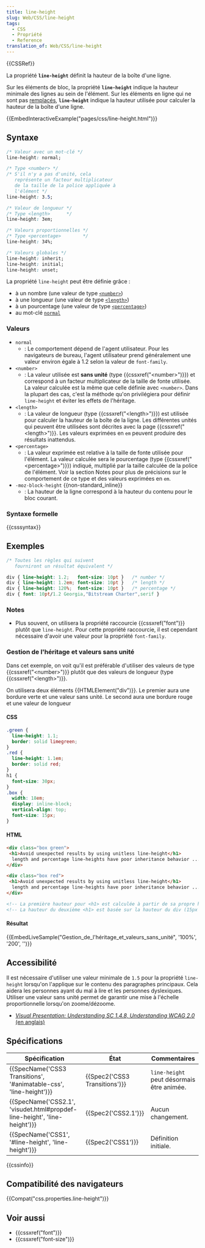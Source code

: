 ```yaml
---
title: line-height
slug: Web/CSS/line-height
tags:
  - CSS
  - Propriété
  - Reference
translation_of: Web/CSS/line-height
---
```


{{CSSRef}}

La propriété **`line-height`** définit la hauteur de la boîte d'une ligne.

Sur les éléments de bloc, la propriété **`line-height`** indique la hauteur minimale des lignes au sein de l'élément. Sur les éléments en ligne qui ne sont pas [remplacés](/fr/docs/Web/CSS/Élément_remplacé), **`line-height`** indique la hauteur utilisée pour calculer la hauteur de la boîte d'une ligne.

{{EmbedInteractiveExample("pages/css/line-height.html")}}

## Syntaxe

```css
/* Valeur avec un mot-clé */
line-height: normal;

/* Type <number> */
/* S'il n'y a pas d'unité, cela
   représente un facteur multiplicateur
   de la taille de la police appliquée à
   l'élément */
line-height: 3.5;

/* Valeur de longueur */
/* Type <length>      */
line-height: 3em;

/* Valeurs proportionnelles */
/* Type <percentage>        */
line-height: 34%;

/* Valeurs globales */
line-height: inherit;
line-height: initial;
line-height: unset;
```

La propriété `line-height` peut être définie grâce :

- à un nombre (une valeur de type [`<number>`](#number))
- à une longueur (une valeur de type [`<length>`](#length))
- à un pourcentage (une valeur de type [`<percentage>`](#percentage))
- au mot-clé [`normal`](#normal)

### Valeurs

- `normal`
  - : Le comportement dépend de l'agent utilisateur. Pour les navigateurs de bureau, l'agent utilisateur prend généralement une valeur environ égale à 1.2 selon la valeur de `font-family`.
- `<number>`
  - : La valeur utilisée est **sans unité** (type {{cssxref("&lt;number&gt;")}}) et correspond à un facteur multiplicateur de la taille de fonte utilisée. La valeur calculée est la même que celle définie avec `<number>`. Dans la plupart des cas, c'est la méthode qu'on privilégiera pour définir `line-height` et éviter les effets de l'héritage.
- `<length>`
  - : La valeur de longueur (type {{cssxref("&lt;length&gt;")}}) est utilisée pour calculer la hauteur de la boîte de la ligne. Les différentes unités qui peuvent être utilisées sont décrites avec la page {{cssxref("&lt;length&gt;")}}. Les valeurs exprimées en `em` peuvent produire des résultats inattendus.
- `<percentage>`
  - : La valeur exprimée est relative à la taille de fonte utilisée pour l'élément. La valeur calculée sera le pourcentage (type {{cssxref("&lt;percentage&gt;")}}) indiqué, multiplié par la taille calculée de la police de l'élément. Voir la section Notes pour plus de précisions sur le comportement de ce type et des valeurs exprimées en `em`.
- `-moz-block-height` {{non-standard_inline}}
  - : La hauteur de la ligne correspond à la hauteur du contenu pour le bloc courant.

### Syntaxe formelle

{{csssyntax}}

## Exemples

```css
/* Toutes les règles qui suivent
   fourniront un résultat équivalent */

div { line-height: 1.2;   font-size: 10pt }   /* number */
div { line-height: 1.2em; font-size: 10pt }   /* length */
div { line-height: 120%;  font-size: 10pt }   /* percentage */
div { font: 10pt/1.2 Georgia,"Bitstream Charter",serif }
```

### Notes

- Plus souvent, on utilisera la propriété raccourcie {{cssxref("font")}} plutôt que `line-height`. Pour cette propriété raccourcie, il est cependant nécessaire d'avoir une valeur pour la propriété `font-family`.

### Gestion de l'héritage et valeurs sans unité

Dans cet exemple, on voit qu'il est préférable d'utiliser des valeurs de type {{cssxref("&lt;number&gt;")}} plutôt que des valeurs de longueur (type {{cssxref("&lt;length&gt;")}}.

On utilisera deux éléments {{HTMLElement("div")}}. Le premier aura une bordure verte et une valeur sans unité. Le second aura une bordure rouge et une valeur de longueur

#### CSS

```css
.green {
  line-height: 1.1;
  border: solid limegreen;
}
.red {
  line-height: 1.1em;
  border: solid red;
}
h1 {
  font-size: 30px;
}
.box {
  width: 18em;
  display: inline-block;
  vertical-align: top;
  font-size: 15px;
}
```

#### HTML

```html
<div class="box green">
 <h1>Avoid unexpected results by using unitless line-height</h1>
  length and percentage line-heights have poor inheritance behavior ...
</div>

<div class="box red">
 <h1>Avoid unexpected results by using unitless line-height</h1>
  length and percentage line-heights have poor inheritance behavior ...
</div>

<!-- La première hauteur pour <h1> est calculée à partir de sa propre hauteur  (30px × 1.1) = 33px  -->
<!-- La hauteur du deuxième <h1> est basée sur la hauteur du div (15px × 1.1) = 16.5px ... -->
```

#### Résultat

{{EmbedLiveSample("Gestion_de_l'héritage_et_valeurs_sans_unité", '100%', '200', '')}}

## Accessibilité

Il est nécessaire d'utiliser une valeur minimale de `1.5` pour la propriété `line-height` lorsqu'on l'applique sur le contenu des paragraphes principaux. Cela aidera les personnes ayant du mal à lire et les personnes dyslexiques. Utiliser une valeur sans unité permet de garantir une mise à l'échelle proportionnelle lorsqu'on zoome/dézoome.

- [_Visual Presentation: Understanding SC 1.4.8, Understanding WCAG 2.0_ (en anglais)](https://www.w3.org/TR/UNDERSTANDING-WCAG20/visual-audio-contrast-visual-presentation.html)

## Spécifications

| Spécification                                                                                    | État                                     | Commentaires                              |
| ------------------------------------------------------------------------------------------------ | ---------------------------------------- | ----------------------------------------- |
| {{SpecName('CSS3 Transitions', '#animatable-css', 'line-height')}}         | {{Spec2('CSS3 Transitions')}} | `line-height` peut désormais être animée. |
| {{SpecName('CSS2.1', 'visudet.html#propdef-line-height', 'line-height')}} | {{Spec2('CSS2.1')}}                 | Aucun changement.                         |
| {{SpecName('CSS1', '#line-height', 'line-height')}}                             | {{Spec2('CSS1')}}                 | Définition initiale.                      |

{{cssinfo}}

## Compatibilité des navigateurs

{{Compat("css.properties.line-height")}}

## Voir aussi

- {{cssxref("font")}}
- {{cssxref("font-size")}}
